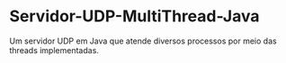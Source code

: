 # Servidor-UDP-MultiThread-Java
Um servidor UDP em Java que atende diversos processos por meio das threads implementadas.
